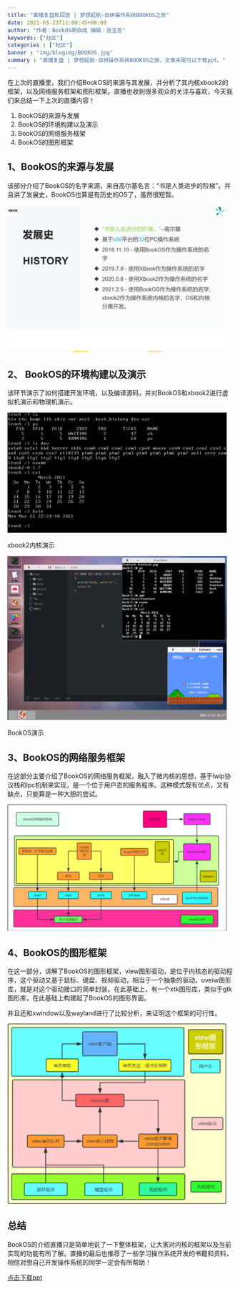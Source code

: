 ```yaml
---
title: "直播复盘和回放 | 梦想起航-自研操作系统BOOKOS之旅"
date: 2021-03-23T11:00:45+08:00
author: "作者：BookOS胡自成 编辑：张玉哲"
keywords: ["社区"]
categories : ["社区"]
banner : "img/blogimg/BOOKOS.jpg"
summary : "直播复盘 | 梦想起航-自研操作系统BOOKOS之旅，文章末尾可以下载ppt。"
---
```


在上次的直播里，我们介绍BookOS的来源与其发展，并分析了其内核xbook2的框架，以及网络服务框架和图形框架。直播也收到很多观众的关注与喜欢，今天我们来总结一下上次的直播内容！
 1. BookOS的来源与发展
 2. BookOS的环境构建以及演示
 3. BookOS的网络服务框架
 4. BookOS的图形框架


## 1、BookOS的来源与发展

该部分介绍了BookOS的名字来源，来自高尔基名言：“书是人类进步的阶梯”。并且讲了发展史，BookOS也算是有历史的OS了，虽然很短暂。

<img src="img/1.png" style="zoom:85%">


## 2、 BookOS的环境构建以及演示

该环节演示了如何搭建开发环境，以及编译源码，并对BookOS和xbook2进行虚拟机演示和物理机演示。

<img src="img/2.png" style="zoom:85%">

xbook2内核演示

<img src="img/3.png" style="zoom:85%">

BookOS演示

## 3、BookOS的网络服务框架

在这部分主要介绍了BookOS的网络服务框架，融入了微内核的思想，基于lwip协议栈和lpc机制来实现，是一个位于用户态的服务程序。这种模式既有优点，又有缺点，只能算是一种大胆的尝试。

<img src="img/4.png" style="zoom:85%">

## 4、BookOS的图形框架

在这一部分，讲解了BookOS的图形框架，view图形驱动，是位于内核态的驱动程序，这个驱动又基于鼠标、键盘、视频驱动，相当于一个抽象的驱动。uveiw图形库，就是对这个驱动接口的简单封装。在此基础上，有一个xtk图形库，类似于gtk图形库，在此基础上构建起了BookOS的图形界面。

并且还和xwindow以及wayland进行了比较分析，来证明这个框架的可行性。

<img src="img/5.png" style="zoom:85%">

## 总结

BookOS的介绍直播只是简单地说了一下整体框架，让大家对内核的框架以及当前实现的功能有所了解。直播的最后也推荐了一些学习操作系统开发的书籍和资料，相信对想自己开发操作系统的同学一定会有所帮助！

[点击下载ppt](BookOS.pdf)
